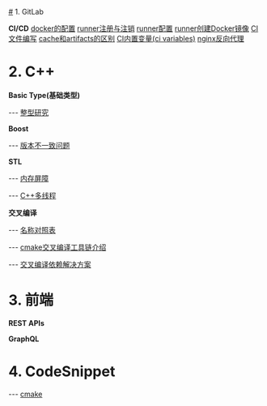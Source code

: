 [#](#) 1. GitLab

**CI/CD**
[docker的配置](./ci_cd/docker配置.md)
[runner注册与注销](./ci_cd/runner注册.md)
[runner配置](./ci_cd/runner配置.md)
[runner创建Docker镜像](./ci_cd/gitlab-runner-build-docker-image.md)
[CI文件编写](./ci_cd/CI文件编写.md)
[cache和artifacts的区别](./ci_cd/cache和artifacts的区别.md)
[CI内置变量(ci variables)](./ci_cd/CI内置变量.md)
[nginx反向代理](nginx反向代理)




# 2. C++

**Basic Type(基础类型)**

--- [整型研究](./integer_research.md)

**Boost**

--- [版本不一致问题](./版本不一致问题.md)

**STL**

--- [内存屏障](./内存屏障.md)

--- [C++多线程](./C++多线程.md)


**交叉编译**

--- [名称对照表](./CrossCompile/对照表.md)

--- [cmake交叉编译工具链介绍](./CrossCompile/CMakeCrossCompileToolChain.md)

--- [交叉编译依赖解决方案](./CrossCompile/CrossDeps.md)


# 3. 前端

**REST APIs**

**GraphQL**


# 4. CodeSnippet

--- [cmake](./snippet/cmake/cmake_snippet.md)

